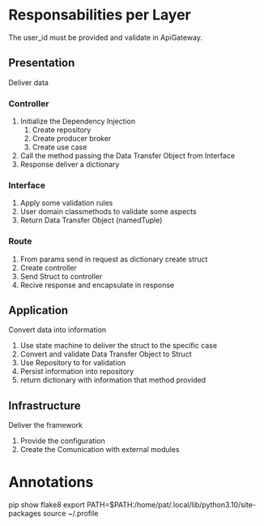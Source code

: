 # Responsabilities per Layer

The user_id must be provided and validate in ApiGateway.

## Presentation

Deliver data

### Controller

1. Initialize the Dependency Injection
    1. Create repository
    2. Create producer broker
    3. Create use case
2. Call the method passing the Data Transfer Object from Interface
3. Response deliver a dictionary

### Interface

1. Apply some validation rules
2. User domain classmethods to validate some aspects
3. Return Data Transfer Object (namedTuple)

### Route

1. From params send in request as dictionary create struct
2. Create controller 
3. Send Struct to controller
4. Recive response and encapsulate in response

## Application

Convert data into information

1. Use state machine to deliver the struct to the specific case
2. Convert and validate Data Transfer Object to Struct
3. Use Repository to for validation
4. Persist information into repository
5. return dictionary with information that method provided

## Infrastructure

Deliver the framework

1. Provide the configuration
2. Create the Comunication with external modules

# Annotations
pip show flake8 
export PATH=$PATH:/home/pat/.local/lib/python3.10/site-packages
source ~/.profile